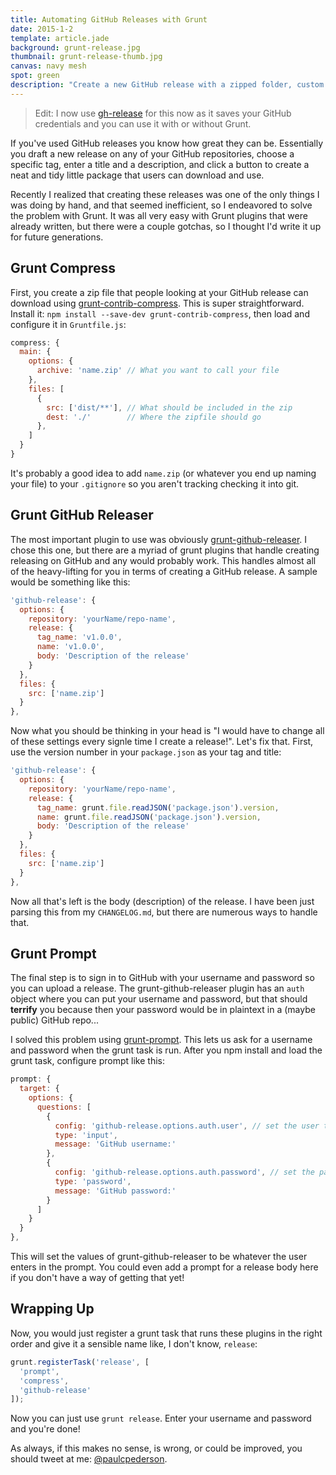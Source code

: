 ```yaml
---
title: Automating GitHub Releases with Grunt
date: 2015-1-2
template: article.jade
background: grunt-release.jpg
thumbnail: grunt-release-thumb.jpg
canvas: navy mesh
spot: green
description: "Create a new GitHub release with a zipped folder, custom release message, and user credentials all in a single Grunt command."
---
```


> Edit: I now use [gh-release](https://github.com/ngoldman/gh-release) for this now as it saves your GitHub credentials and you can use it with or without Grunt.

If you've used GitHub releases you know how great they can be. Essentially you draft a new release on any of your GitHub repositories, choose a specific tag, enter a title and a description, and click a button to create a neat and tidy little package that users can download and use.

Recently I realized that creating these releases was one of the only things I was doing by hand, and that seemed inefficient, so I endeavored to solve the problem with Grunt. It was all very easy with Grunt plugins that were already written, but there were a couple gotchas, so I thought I'd write it up for future generations.

## Grunt Compress

First, you create a zip file that people looking at your
GitHub release can download using [grunt-contrib-compress](https://github.com/gruntjs/grunt-contrib-compress). This is super straightforward. Install it: `npm install --save-dev grunt-contrib-compress`, then load and configure it in `Gruntfile.js`:

```js
compress: {
  main: {
    options: {
      archive: 'name.zip' // What you want to call your file
    },
    files: [
      {
        src: ['dist/**'], // What should be included in the zip
        dest: './'        // Where the zipfile should go
      },
    ]
  }
}
```

It's probably a good idea to add `name.zip` (or whatever you end up naming your file) to your `.gitignore` so you aren't tracking checking it into git.

## Grunt GitHub Releaser

The most important plugin to use was obviously [grunt-github-releaser](https://github.com/dolbyzerr/grunt-github-releaser). I chose this one, but there are a myriad of grunt plugins that handle creating releasing on GitHub and any would probably work. This handles almost all of the heavy-lifting for you in terms of creating a GitHub release. A sample would be something like this:

```js
'github-release': {
  options: {
    repository: 'yourName/repo-name',
    release: {
      tag_name: 'v1.0.0',
      name: 'v1.0.0',
      body: 'Description of the release'
    }
  },
  files: {
    src: ['name.zip']
  }
},
```

Now what you should be thinking in your head is "I would have to change all of these settings every signle time I create a release!". Let's fix that. First, use the version number in your `package.json` as your tag and title:

```js
'github-release': {
  options: {
    repository: 'yourName/repo-name',
    release: {
      tag_name: grunt.file.readJSON('package.json').version,
      name: grunt.file.readJSON('package.json').version,
      body: 'Description of the release'
    }
  },
  files: {
    src: ['name.zip']
  }
},
```

Now all that's left is the body (description) of the release. I have been just parsing this from my `CHANGELOG.md`, but there are numerous ways to handle that.

## Grunt Prompt

The final step is to sign in to GitHub with your username and password so you can upload a release. The grunt-github-releaser plugin has an `auth` object where you can put your username and password, but that should **terrify** you because then your password would be in plaintext in a (maybe public) GitHub repo...

I solved this problem using [grunt-prompt](https://github.com/dylang/grunt-prompt). This lets us ask for a username and password when the grunt task is run. After you npm install and load the grunt task, configure prompt like this:

```js
prompt: {
  target: {
    options: {
      questions: [
        {
          config: 'github-release.options.auth.user', // set the user to whatever is typed for this question
          type: 'input',
          message: 'GitHub username:'
        },
        {
          config: 'github-release.options.auth.password', // set the password to whatever is typed for this question
          type: 'password',
          message: 'GitHub password:'
        }
      ]
    }
  }
},
```

This will set the values of grunt-github-releaser to be whatever the user enters in the prompt. You could even add a prompt for a release body here if you don't have a way of getting that yet!

## Wrapping Up

Now, you would just register a grunt task that runs these plugins in the right order and give it a sensible name like, I don't know, `release`:

```js
grunt.registerTask('release', [
  'prompt',
  'compress',
  'github-release'
]);
```

Now you can just use `grunt release`. Enter your username and password and you're done!

As always, if this makes no sense, is wrong, or could be improved, you should tweet at me: [@paulcpederson](https://twitter.com/paulcpederson).



